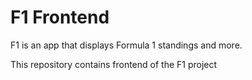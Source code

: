 # F1 Frontend
F1 is an app that displays Formula 1 standings and more.

This repository contains frontend of the F1 project
